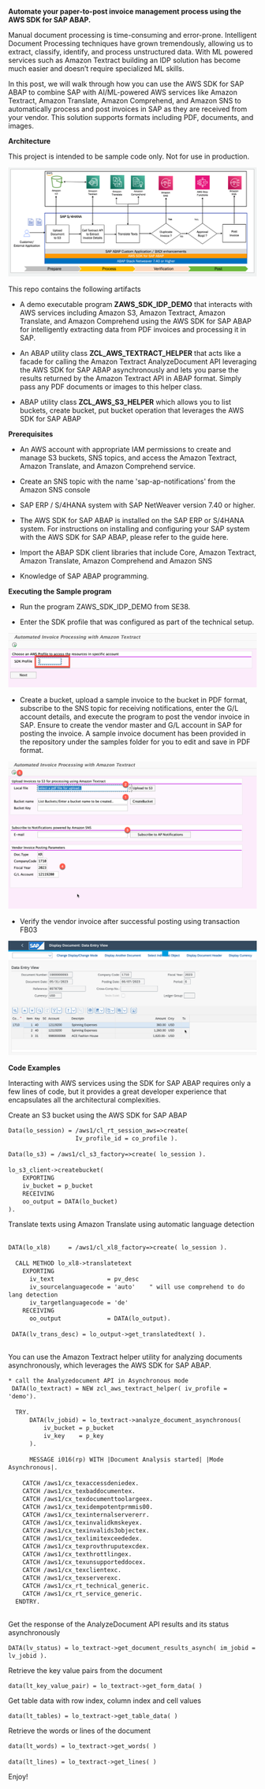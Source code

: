 **Automate your paper-to-post invoice management process using the AWS SDK for SAP ABAP.**

Manual document processing is time-consuming and error-prone. Intelligent Document Processing techniques have grown tremendously, allowing us to extract, classify, identify, and process unstructured data. With ML powered services such as Amazon Textract building an IDP solution has become much easier and doesn’t require specialized ML skills.

In this post, we will walk through how you can use the AWS SDK for SAP ABAP to combine SAP with AI/ML-powered AWS services like Amazon Textract, Amazon Translate, Amazon Comprehend, and Amazon SNS to automatically process and post invoices in SAP as they are received from your vendor. This solution supports formats including PDF, documents, and images.

**Architecture**

This project is intended to be sample code only. Not for use in production.

![Architecture](./images/architecture.png)

This repo contains the following artifacts
- A demo executable program **ZAWS_SDK_IDP_DEMO** that interacts with AWS services including Amazon S3, Amazon Textract, Amazon Translate, and Amazon Comprehend using the AWS SDK for SAP ABAP for intelligently extracting data from PDF invoices and processing it in SAP.

- An ABAP utility class **ZCL_AWS_TEXTRACT_HELPER** that acts like a facade for calling the Amazon Textract AnalyzeDocument API leveraging the AWS SDK for SAP ABAP asynchronously and lets you parse the results returned by the Amazon Textract API in ABAP format. Simply pass any PDF documents or images to this helper class.

- ABAP utility class **ZCL_AWS_S3_HELPER** which allows you to list buckets, create bucket, put bucket operation that leverages the AWS SDK for SAP ABAP 

**Prerequisites**


- An AWS account with appropriate IAM permissions to create and manage S3 buckets, SNS topics, and access the Amazon Textract, Amazon Translate, and Amazon Comprehend service.

- Create an SNS topic with the name 'sap-ap-notifications' from the Amazon SNS console

- SAP ERP / S/4HANA system with SAP NetWeaver version 7.40 or higher.

- The AWS SDK for SAP ABAP is installed on the SAP ERP or S/4HANA system. For instructions on installing and configuring your SAP system with the AWS SDK for SAP ABAP, please refer to the guide here.

- Import the ABAP SDK client libraries that include Core, Amazon Textract, Amazon Translate, Amazon Comprehend and Amazon SNS

- Knowledge of SAP ABAP programming.

**Executing the Sample program**

- Run the program ZAWS_SDK_IDP_DEMO from SE38.

- Enter the SDK profile that was configured as part of the technical setup.

![step-1](./images/abap-demo-step01.png)

- Create a bucket, upload a sample invoice to the bucket in PDF format, subscribe to the SNS topic for receiving notifications, enter the G/L account details, and execute the program to post the vendor invoice in SAP. Ensure to create the vendor master and G/L account in SAP for posting the invoice.  A sample invoice document has been provided in the repository under the samples folder for you to edit and save in PDF format.

![step-2](./images/abap-demo-step02.png)

- Verify the vendor invoice after successful posting using transaction FB03

![step-3](./images/vendor-invoice-posting.png)

**Code Examples**

Interacting with AWS services using the SDK for SAP ABAP requires only a few lines of code, but it provides a great developer experience that encapsulates all the architectural complexities. 

Create an S3 bucket using the AWS SDK for SAP ABAP

```
Data(lo_session) = /aws1/cl_rt_session_aws=>create(
                   Iv_profile_id = co_profile ).

Data(lo_s3) = /aws1/cl_s3_factory=>create( lo_session ).

lo_s3_client->createbucket(
    EXPORTING
    iv_bucket = p_bucket
    RECEIVING
    oo_output = DATA(lo_bucket)
).
```
Translate texts using Amazon Translate using automatic language detection

```

DATA(lo_xl8)     = /aws1/cl_xl8_factory=>create( lo_session ).

  CALL METHOD lo_xl8->translatetext
    EXPORTING
      iv_text               = pv_desc
      iv_sourcelanguagecode = 'auto'    " will use comprehend to do lang detection
      iv_targetlanguagecode = 'de'
    RECEIVING
      oo_output             = DATA(lo_output).

 DATA(lv_trans_desc) = lo_output->get_translatedtext( ).


```
You can use the Amazon Textract helper utility for analyzing documents asynchronously, which leverages the AWS SDK for SAP ABAP.

```
* call the Analyzedocument API in Asynchronous mode
 DATA(lo_textract) = NEW zcl_aws_textract_helper( iv_profile = 'demo').

  TRY.
      DATA(lv_jobid) = lo_textract->analyze_document_asynchronous(
          iv_bucket = p_bucket
          iv_key    = p_key
      ).

      MESSAGE i016(rp) WITH |Document Analysis started| |Mode Asynchronous|.

    CATCH /aws1/cx_texaccessdeniedex.
    CATCH /aws1/cx_texbaddocumentex.
    CATCH /aws1/cx_texdocumenttoolargeex.
    CATCH /aws1/cx_texidempotentprmmis00.
    CATCH /aws1/cx_texinternalservererr.
    CATCH /aws1/cx_texinvalidkmskeyex.
    CATCH /aws1/cx_texinvalids3objectex.
    CATCH /aws1/cx_texlimitexceededex.
    CATCH /aws1/cx_texprovthruputexcdex.
    CATCH /aws1/cx_texthrottlingex.
    CATCH /aws1/cx_texunsupporteddocex.
    CATCH /aws1/cx_texclientexc.
    CATCH /aws1/cx_texserverexc.
    CATCH /aws1/cx_rt_technical_generic.
    CATCH /aws1/cx_rt_service_generic.
  ENDTRY.


```

Get the response of the AnalyzeDocument API results and its status asynchronously

```
DATA(lv_status) = lo_textract->get_document_results_asynch( im_jobid = lv_jobid ).
```
Retrieve the key value pairs from the document 

```
data(lt_key_value_pair) = lo_textract->get_form_data( )
```
Get table data with row index, column index and cell values

```
data(lt_tables) = lo_textract->get_table_data( )

```
Retrieve the words or lines of the document

```
data(lt_words) = lo_textract->get_words( )

data(lt_lines) = lo_textract->get_lines( )

```

Enjoy!
